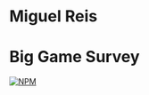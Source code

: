 # Miguel Reis

# Big Game Survey 
[![NPM](https://img.shields.io/npm/l/react)](https://github.com/MiguelcrReis/MiguelReis/blob/main/LICENSE) 

